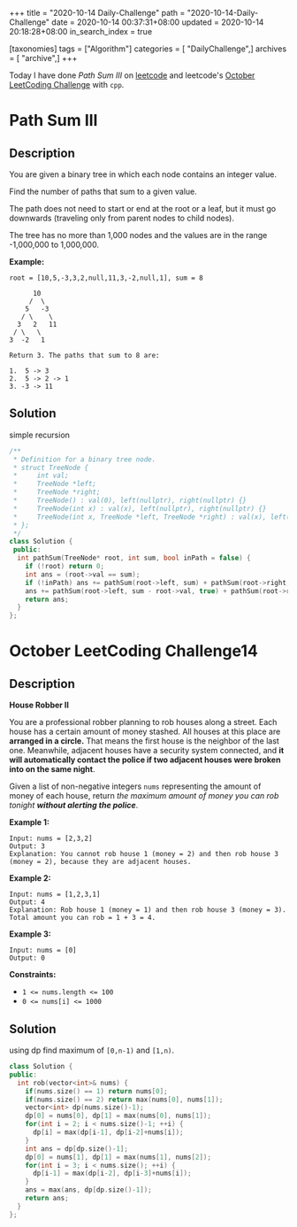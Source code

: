 +++
title = "2020-10-14 Daily-Challenge"
path = "2020-10-14-Daily-Challenge"
date = 2020-10-14 00:37:31+08:00
updated = 2020-10-14 20:18:28+08:00
in_search_index = true

[taxonomies]
tags = ["Algorithm"]
categories = [ "DailyChallenge",]
archives = [ "archive",]
+++

Today I have done *Path Sum III* on [leetcode](https://leetcode.com/problems/path-sum-iii/) and leetcode's [October LeetCoding Challenge](https://leetcode.com/explore/challenge/card/october-leetcoding-challenge/560/week-2-october-8th-october-14th/3494/) with `cpp`.

<!-- more -->

# Path Sum III

## Description

You are given a binary tree in which each node contains an integer value.

Find the number of paths that sum to a given value.

The path does not need to start or end at the root or a leaf, but it must go downwards (traveling only from parent nodes to child nodes).

The tree has no more than 1,000 nodes and the values are in the range -1,000,000 to 1,000,000.

**Example:**

```
root = [10,5,-3,3,2,null,11,3,-2,null,1], sum = 8

      10
     /  \
    5   -3
   / \    \
  3   2   11
 / \   \
3  -2   1

Return 3. The paths that sum to 8 are:

1.  5 -> 3
2.  5 -> 2 -> 1
3. -3 -> 11
```

## Solution

simple recursion

``` cpp
/**
 * Definition for a binary tree node.
 * struct TreeNode {
 *     int val;
 *     TreeNode *left;
 *     TreeNode *right;
 *     TreeNode() : val(0), left(nullptr), right(nullptr) {}
 *     TreeNode(int x) : val(x), left(nullptr), right(nullptr) {}
 *     TreeNode(int x, TreeNode *left, TreeNode *right) : val(x), left(left), right(right) {}
 * };
 */
class Solution {
 public:
  int pathSum(TreeNode* root, int sum, bool inPath = false) {
    if (!root) return 0;
    int ans = (root->val == sum);
    if (!inPath) ans += pathSum(root->left, sum) + pathSum(root->right, sum);
    ans += pathSum(root->left, sum - root->val, true) + pathSum(root->right, sum - root->val, true);
    return ans;
  }
};
```

# October LeetCoding Challenge14

## Description

**House Robber II**

You are a professional robber planning to rob houses along a street. Each house has a certain amount of money stashed. All houses at this place are **arranged in a circle.** That means the first house is the neighbor of the last one. Meanwhile, adjacent houses have a security system connected, and **it will automatically contact the police if two adjacent houses were broken into on the same night**.

Given a list of non-negative integers `nums` representing the amount of money of each house, return *the maximum amount of money you can rob tonight **without alerting the police***.

**Example 1:**

```
Input: nums = [2,3,2]
Output: 3
Explanation: You cannot rob house 1 (money = 2) and then rob house 3 (money = 2), because they are adjacent houses.
```

**Example 2:**

```
Input: nums = [1,2,3,1]
Output: 4
Explanation: Rob house 1 (money = 1) and then rob house 3 (money = 3).
Total amount you can rob = 1 + 3 = 4.
```

**Example 3:**

```
Input: nums = [0]
Output: 0
```

**Constraints:**

- `1 <= nums.length <= 100`
- `0 <= nums[i] <= 1000`

## Solution

using dp find maximum of `[0,n-1)` and `[1,n)`.

``` cpp
class Solution {
public:
  int rob(vector<int>& nums) {
    if(nums.size() == 1) return nums[0];
    if(nums.size() == 2) return max(nums[0], nums[1]);
    vector<int> dp(nums.size()-1);
    dp[0] = nums[0], dp[1] = max(nums[0], nums[1]);
    for(int i = 2; i < nums.size()-1; ++i) {
      dp[i] = max(dp[i-1], dp[i-2]+nums[i]);
    }
    int ans = dp[dp.size()-1];
    dp[0] = nums[1], dp[1] = max(nums[1], nums[2]);
    for(int i = 3; i < nums.size(); ++i) {
      dp[i-1] = max(dp[i-2], dp[i-3]+nums[i]);
    }
    ans = max(ans, dp[dp.size()-1]);
    return ans;
  }
};
```